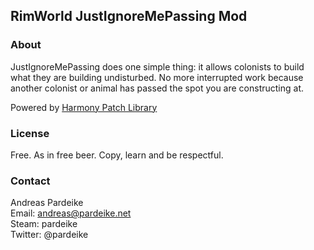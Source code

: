 ## RimWorld JustIgnoreMePassing Mod

### About

JustIgnoreMePassing does one simple thing: it allows colonists to build what they are building undisturbed. No more interrupted work because another colonist or animal has passed the spot you are constructing at.

Powered by [Harmony Patch Library](https://github.com/pardeike/Harmony)

### License

Free. As in free beer. Copy, learn and be respectful.

### Contact

Andreas Pardeike  
Email: andreas@pardeike.net  
Steam: pardeike  
Twitter: @pardeike
